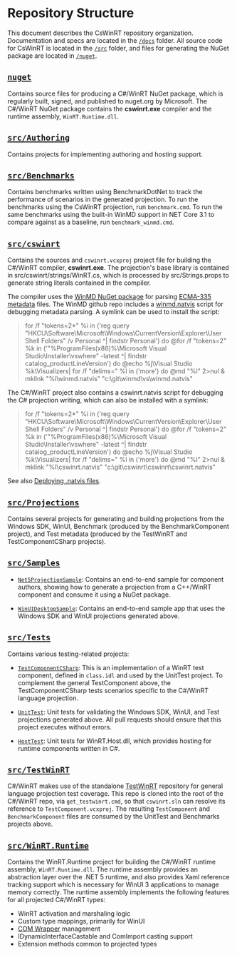 # Repository Structure

This document describes the CsWinRT repository organization. Documentation and specs are located in the [`/docs`](.) folder. All source code for CsWinRT is located in the [`/src`](../src) folder, and files for generating the NuGet package are located in [`/nuget`](../nuget).

## [`nuget`](../nuget)

Contains source files for producing a C#/WinRT NuGet package, which is regularly built, signed, and published to nuget.org by Microsoft.  The C#/WinRT NuGet package contains the **cswinrt.exe** compiler and the runtime assembly, `WinRT.Runtime.dll`.

## [`src/Authoring`](../src/Authoring)

Contains projects for implementing authoring and hosting support.

## [`src/Benchmarks`](../src/Benchmarks)

Contains benchmarks written using BenchmarkDotNet to track the performance of scenarios in the generated projection.  To run the benchmarks using the CsWinRT projection, run `benchmark.cmd`.  To run the same benchmarks using the built-in WinMD support in NET Core 3.1 to compare against as a baseline, run `benchmark_winmd.cmd`.

## [`src/cswinrt`](../src/cswinrt) 

Contains the sources and `cswinrt.vcxproj` project file for building the C#/WinRT compiler, **cswinrt.exe**.  The projection's base library is contained in src/cswinrt/strings/WinRT.cs, which is processed by src/Strings.props to generate string literals contained in the compiler.

The compiler uses the [WinMD NuGet package](http://aka.ms/winmd/nuget) for parsing [ECMA-335 metadata](http://www.ecma-international.org/publications/standards/Ecma-335.htm) files.  The WinMD github repo includes a [winmd.natvis](https://github.com/microsoft/winmd/blob/master/vs/winmd.natvis) script for debugging metadata parsing.  A symlink can be used to install the script:
  > for /f "tokens=2*" %i in ('reg query "HKCU\Software\Microsoft\Windows\CurrentVersion\Explorer\User Shell Folders" /v Personal ^| findstr Personal') do @for /f "tokens=2" %k in ('"%ProgramFiles(x86)%\Microsoft Visual Studio\Installer\vswhere" -latest ^| findstr catalog_productLineVersion') do @echo %j\Visual Studio %k\Visualizers| for /f "delims=" %l in ('more') do @md "%l" 2>nul & mklink "%l\winmd.natvis" "c:\git\winmd\vs\winmd.natvis" 
  
The C#/WinRT project also contains a cswinrt.natvis script for debugging the C# projection writing, which can also be installed with a symlink:
> for /f "tokens=2*" %i in ('reg query "HKCU\Software\Microsoft\Windows\CurrentVersion\Explorer\User Shell Folders" /v Personal ^| findstr Personal') do @for /f "tokens=2" %k in ('"%ProgramFiles(x86)%\Microsoft Visual Studio\Installer\vswhere" -latest ^| findstr catalog_productLineVersion') do @echo %j\Visual Studio %k\Visualizers| for /f "delims=" %l in ('more') do @md "%l" 2>nul & mklink "%l\cswinrt.natvis" "c:\git\cswinrt\cswinrt\cswinrt.natvis"

See also [Deploying .natvis files](https://docs.microsoft.com/en-us/visualstudio/debugger/create-custom-views-of-native-objects?view=vs-2015#BKMK_natvis_location).

## [`src/Projections`](../src/Projections) 

Contains several projects for generating and building projections from the Windows SDK, WinUI, Benchmark (produced by the BenchmarkComponent project), and Test metadata (produced by the TestWinRT and TestComponentCSharp projects).

## [`src/Samples`](../src/Samples) 

- [`Net5ProjectionSample`](../src/Samples/Net5ProjectionSample): Contains an end-to-end sample for component authors, showing how to generate a projection from a C++/WinRT component and consume it using a NuGet package.

- [`WinUIDesktopSample`](../src/Samples/WinUIDesktopSample): Contains an end-to-end sample app that uses the Windows SDK and WinUI projections generated above.

## [`src/Tests`](../src/Tests)

Contains various testing-related projects:

- [`TestComponentCSharp`](../src/Tests/TestComponentCSharp): This is an implementation of a WinRT test component, defined in `class.idl` and used by the UnitTest project.  To complement the general TestComponent above, the TestComponentCSharp  tests scenarios specific to the C#/WinRT language projection.

- [`UnitTest`](../src/Tests/UnitTest): Unit tests for validating the Windows SDK, WinUI, and Test projections generated above.  All pull requests should ensure that this project executes without errors.

- [`HostTest`](../src/Tests/HostTest): Unit tests for WinRT.Host.dll, which provides hosting for runtime components written in C#.

## [`src/TestWinRT`](https://github.com/microsoft/TestWinRT/)

C#/WinRT makes use of the standalone [TestWinRT](https://github.com/microsoft/TestWinRT/) repository for general language projection test coverage.  This repo is cloned into the root of the C#/WinRT repo, via `get_testwinrt.cmd`, so that `cswinrt.sln` can resolve its reference to `TestComponent.vcxproj`.  The resulting `TestComponent` and `BenchmarkComponent` files are consumed by the UnitTest and Benchmarks projects above.

## [`src/WinRT.Runtime`](../src/WinRT.Runtime) 

Contains the WinRT.Runtime project for building the C#/WinRT runtime assembly, `WinRT.Runtime.dll`. The runtime assembly provides an abstraction layer over the .NET 5 runtime, and also provides Xaml reference tracking support which is necessary for WinUI 3 applications to manage memory correctly. The runtime assembly implements the following features for all projected C#/WinRT types:

- WinRT activation and marshaling logic
- Custom type mappings, primarily for WinUI
- [COM Wrapper](https://docs.microsoft.com/dotnet/api/system.runtime.interopservices.comwrappers?view=net-5.0) management
- IDynamicInterfaceCastable and ComImport casting support
- Extension methods common to projected types

